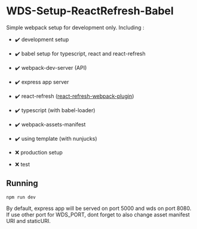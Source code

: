 # WDS-Setup-ReactRefresh-Babel

Simple webpack setup for development only. Including :
- :heavy_check_mark: development setup
- :heavy_check_mark: babel setup for typescript, react and react-refresh
- :heavy_check_mark: webpack-dev-server (API)
- :heavy_check_mark: express app server
- :heavy_check_mark: react-refresh ([react-refresh-webpack-plugin](https://github.com/pmmmwh/react-refresh-webpack-plugin/))
- :heavy_check_mark: typescript (with babel-loader)
- :heavy_check_mark: webpack-assets-manifest
- :heavy_check_mark: using template (with nunjucks)

- :x: production setup
- :x: test

## Running

```npm run dev```

By default, express app will be served on port 5000 and wds on port 8080. If use other port for WDS_PORT, dont forget to also change asset manifest URI and staticURI.
